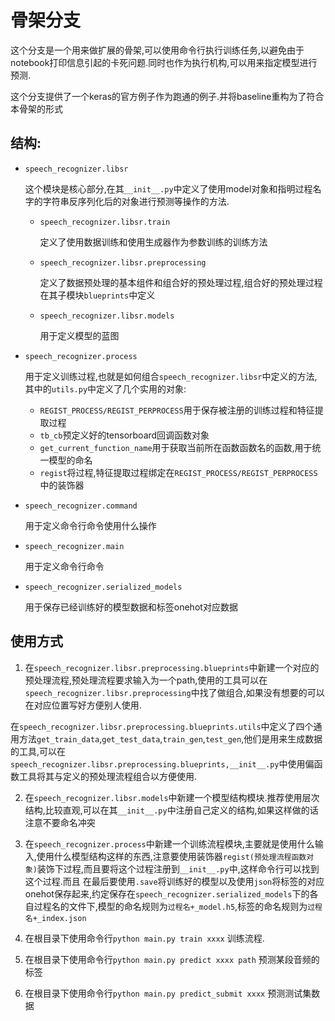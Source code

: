 # 骨架分支

这个分支是一个用来做扩展的骨架,可以使用命令行执行训练任务,以避免由于notebook打印信息引起的卡死问题.同时也作为执行机构,可以用来指定模型进行预测.

这个分支提供了一个keras的官方例子作为跑通的例子.并将baseline重构为了符合本骨架的形式

## 结构:

+ `speech_recognizer.libsr`

    这个模块是核心部分,在其`__init__.py`中定义了使用model对象和指明过程名字的字符串反序列化后的对象进行预测等操作的方法.

    + `speech_recognizer.libsr.train`

        定义了使用数据训练和使用生成器作为参数训练的训练方法

    + `speech_recognizer.libsr.preprocessing`

        定义了数据预处理的基本组件和组合好的预处理过程,组合好的预处理过程在其子模块`blueprints`中定义

    + `speech_recognizer.libsr.models`

        用于定义模型的蓝图

+ `speech_recognizer.process`

    用于定义训练过程,也就是如何组合`speech_recognizer.libsr`中定义的方法,其中的`utils.py`中定义了几个实用的对象:

    + `REGIST_PROCESS/REGIST_PERPROCESS`用于保存被注册的训练过程和特征提取过程
    + `tb_cb`预定义好的tensorboard回调函数对象
    + `get_current_function_name`用于获取当前所在函数函数名的函数,用于统一模型的命名
    + `regist`将过程,特征提取过程绑定在`REGIST_PROCESS/REGIST_PERPROCESS`中的装饰器

+ `speech_recognizer.command`

    用于定义命令行命令使用什么操作

+ `speech_recognizer.main`

    用于定义命令行命令

+ `speech_recognizer.serialized_models`

    用于保存已经训练好的模型数据和标签onehot对应数据

## 使用方式

1. 在`speech_recognizer.libsr.preprocessing.blueprints`中新建一个对应的预处理流程,预处理流程要求输入为一个path,使用的工具可以在`speech_recognizer.libsr.preprocessing`中找了做组合,如果没有想要的可以在对应位置写好方便别人使用.

在`speech_recognizer.libsr.preprocessing.blueprints.utils`中定义了四个通用方法`get_train_data`,`get_test_data`,`train_gen`,`test_gen`,他们是用来生成数据的工具,可以在`speech_recognizer.libsr.preprocessing.blueprints,__init__.py`中使用偏函数工具将其与定义的预处理流程组合以方便使用.

2. 在`speech_recognizer.libsr.models`中新建一个模型结构模块.推荐使用层次结构,比较直观,可以在其`__init__.py`中注册自己定义的结构,如果这样做的话注意不要命名冲突

3. 在`speech_recognizer.process`中新建一个训练流程模块,主要就是使用什么输入,使用什么模型结构这样的东西,注意要使用装饰器`regist(预处理流程函数对象)`装饰下过程,而且要将这个过程注册到`__init__.py`中,这样命令行可以找到这个过程.而且
在最后要使用`.save`将训练好的模型以及使用`json`将标签的对应onehot保存起来,约定保存在`speech_recognizer.serialized_models`下的各自过程名的文件下,模型的命名规则为`过程名+_model.h5`,标签的命名规则为`过程名+_index.json`

4. 在根目录下使用命令行`python main.py train xxxx` 训练流程.

5. 在根目录下使用命令行`python main.py predict xxxx path` 预测某段音频的标签

6. 在根目录下使用命令行`python main.py predict_submit xxxx` 预测测试集数据







